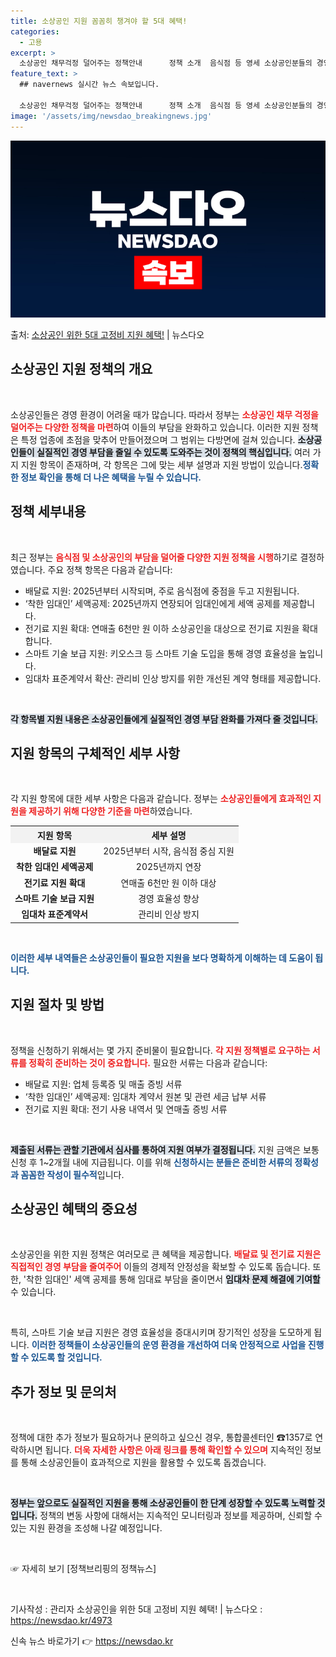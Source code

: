 ```yaml
---
title: 소상공인 지원 꼼꼼히 챙겨야 할 5대 혜택!
categories:
  - 고용
excerpt: >
  소상공인 채무걱정 덜어주는 정책안내      정책 소개  음식점 등 영세 소상공인분들의 경영 부담을 덜어드립…
feature_text: >
  ## navernews 실시간 뉴스 속보입니다.

  소상공인 채무걱정 덜어주는 정책안내      정책 소개  음식점 등 영세 소상공인분들의 경영 부담을 덜어드립…
image: '/assets/img/newsdao_breakingnews.jpg'
---
```


![뉴스다오 속보](/assets/img/newsdao_breakingnews.jpg)

<p>출처: <a href="https://newsdao.kr/4973" rel="dofollow">소상공인 위한 5대 고정비 지원 혜택!</a> | 뉴스다오</p>

<h2 data-ke-size="size26">소상공인 지원 정책의 개요</h2>
<p data-ke-size="size16">&nbsp;</p>
소상공인들은 경영 환경이 어려울 때가 많습니다. 따라서 정부는 <b><span style="color: #ee2323;">소상공인 채무 걱정을 덜어주는 다양한 정책을 마련</span></b>하여 이들의 부담을 완화하고 있습니다. 이러한 지원 정책은 특정 업종에 초점을 맞추어 만들어졌으며 그 범위는 다방면에 걸쳐 있습니다. <b><span style="background-color: #21538527;">소상공인들이 실질적인 경영 부담을 줄일 수 있도록 도와주는 것이 정책의 핵심입니다.</span></b> 여러 가지 지원 항목이 존재하며, 각 항목은 그에 맞는 세부 설명과 지원 방법이 있습니다.<b><span style="color: #1a5490;">정확한 정보 확인을 통해 더 나은 혜택을 누릴 수 있습니다.</span></b>

<h2 data-ke-size="size26">정책 세부내용</h2>
<p data-ke-size="size16">&nbsp;</p>
최근 정부는 <b><span style="color: #ee2323;">음식점 및 소상공인의 부담을 덜어줄 다양한 지원 정책을 시행</span></b>하기로 결정하였습니다. 주요 정책 항목은 다음과 같습니다:

<ul>
    <li>배달료 지원: 2025년부터 시작되며, 주로 음식점에 중점을 두고 지원됩니다.</li>
    <li>‘착한 임대인’ 세액공제: 2025년까지 연장되어 임대인에게 세액 공제를 제공합니다.</li>
    <li>전기료 지원 확대: 연매출 6천만 원 이하 소상공인을 대상으로 전기료 지원을 확대합니다.</li>
    <li>스마트 기술 보급 지원: 키오스크 등 스마트 기술 도입을 통해 경영 효율성을 높입니다.</li>
    <li>임대차 표준계약서 확산: 관리비 인상 방지를 위한 개선된 계약 형태를 제공합니다.</li>
</ul>

<p data-ke-size="size16">&nbsp;</p>
<b><span style="background-color: #21538527;">각 항목별 지원 내용은 소상공인들에게 실질적인 경영 부담 완화를 가져다 줄 것입니다.</span></b>

<h2 data-ke-size="size26">지원 항목의 구체적인 세부 사항</h2>
<p data-ke-size="size16">&nbsp;</p>
각 지원 항목에 대한 세부 사항은 다음과 같습니다. 정부는 <b><span style="color: #ee2323;">소상공인들에게 효과적인 지원을 제공하기 위해 다양한 기준을 마련</span></b>하였습니다.

<table style="width: 100%; border-collapse: collapse;">
    <tr>
        <th style="text-align: center; background-color: #f2f2f2;">지원 항목</th>
        <th style="text-align: center; background-color: #f2f2f2;">세부 설명</th>
    </tr>
    <tr>
        <td style="text-align: center; height: 17px;"><b>배달료 지원</b></td>
        <td style="text-align: center; height: 17px;">2025년부터 시작, 음식점 중심 지원</td>
    </tr>
    <tr>
        <td style="text-align: center; height: 17px;"><b>착한 임대인 세액공제</b></td>
        <td style="text-align: center; height: 17px;">2025년까지 연장</td>
    </tr>
    <tr>
        <td style="text-align: center; height: 17px;"><b>전기료 지원 확대</b></td>
        <td style="text-align: center; height: 17px;">연매출 6천만 원 이하 대상</td>
    </tr>
    <tr>
        <td style="text-align: center; height: 17px;"><b>스마트 기술 보급 지원</b></td>
        <td style="text-align: center; height: 17px;">경영 효율성 향상</td>
    </tr>
    <tr>
        <td style="text-align: center; height: 17px;"><b>임대차 표준계약서</b></td>
        <td style="text-align: center; height: 17px;">관리비 인상 방지</td>
    </tr>
</table>

<p data-ke-size="size16">&nbsp;</p>
<b><span style="color: #1a5490;">이러한 세부 내역들은 소상공인들이 필요한 지원을 보다 명확하게 이해하는 데 도움이 됩니다.</span></b>

<h2 data-ke-size="size26">지원 절차 및 방법</h2>
<p data-ke-size="size16">&nbsp;</p>
정책을 신청하기 위해서는 몇 가지 준비물이 필요합니다. <b><span style="color: #ee2323;">각 지원 정책별로 요구하는 서류를 정확히 준비하는 것이 중요합니다.</span></b> 
필요한 서류는 다음과 같습니다:

<ul>
    <li>배달료 지원: 업체 등록증 및 매출 증빙 서류</li>
    <li>‘착한 임대인’ 세액공제: 임대차 계약서 원본 및 관련 세금 납부 서류</li>
    <li>전기료 지원 확대: 전기 사용 내역서 및 연매출 증빙 서류</li>
</ul>

<p data-ke-size="size16">&nbsp;</p>
<b><span style="background-color: #21538527;">제출된 서류는 관할 기관에서 심사를 통하여 지원 여부가 결정됩니다.</span></b> 지원 금액은 보통 신청 후 1~2개월 내에 지급됩니다. 이를 위해 <b><span style="color: #1a5490;">신청하시는 분들은 준비한 서류의 정확성과 꼼꼼한 작성이 필수적</span></b>입니다.

<h2 data-ke-size="size26">소상공인 혜택의 중요성</h2>
<p data-ke-size="size16">&nbsp;</p>
소상공인을 위한 지원 정책은 여러모로 큰 혜택을 제공합니다. <b><span style="color: #ee2323;">배달료 및 전기료 지원은 직접적인 경영 부담을 줄여주어</span></b> 이들의 경제적 안정성을 확보할 수 있도록 돕습니다. 또한, '착한 임대인' 세액 공제를 통해 임대료 부담을 줄이면서 <b><span style="background-color: #21538527;">임대차 문제 해결에 기여할</span></b> 수 있습니다. 

<p data-ke-size="size16">&nbsp;</p>
특히, 스마트 기술 보급 지원은 경영 효율성을 증대시키며 장기적인 성장을 도모하게 됩니다. <b><span style="color: #1a5490;">이러한 정책들이 소상공인들의 운영 환경을 개선하여 더욱 안정적으로 사업을 진행할 수 있도록 할 것입니다.</span></b>

<h2 data-ke-size="size26">추가 정보 및 문의처</h2>
<p data-ke-size="size16">&nbsp;</p>
정책에 대한 추가 정보가 필요하거나 문의하고 싶으신 경우, 통합콜센터인 ☎1357로 연락하시면 됩니다. <b><span style="color: #ee2323;">더욱 자세한 사항은 아래 링크를 통해 확인할 수 있으며</span></b> 지속적인 정보를 통해 소상공인들이 효과적으로 지원을 활용할 수 있도록 돕겠습니다.

<p data-ke-size="size16">&nbsp;</p>
<b><span style="background-color: #21538527;">정부는 앞으로도 실질적인 지원을 통해 소상공인들이 한 단계 성장할 수 있도록 노력할 것입니다.</span></b> 정책의 변동 사항에 대해서는 지속적인 모니터링과 정보를 제공하며, 신뢰할 수 있는 지원 환경을 조성해 나갈 예정입니다. 

<p data-ke-size="size16">&nbsp;</p>
☞ 자세히 보기 [정책브리핑의 정책뉴스]
<p data-ke-size="size16">&nbsp;</p>
기사작성 : 관리자 소상공인을 위한 5대 고정비 지원 혜택! | 뉴스다오 : <a href="https://newsdao.kr/4973" target="_blank">https://newsdao.kr/4973</a> 

신속 뉴스 바로가기 👉 <a href="https://newsdao.kr" rel="dofollow">https://newsdao.kr</a>


